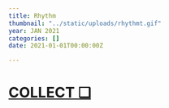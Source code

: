 ```yaml
---
title: Rhythm
thumbnail: "../static/uploads/rhythmt.gif"
year: JAN 2021
categories: []
date: 2021-01-01T00:00:00Z

---
```


# [COLLECT ❑](https://knownorigin.io/gallery/270950-rhythm "Rhythm")